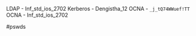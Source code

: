 LDAP - Inf_std_ios_2702
Kerberos - Dengistha_12
OCNA -  `_j_tQ74WWuef!TT`
OCNA - Inf_std_ios_2702





#pswds 